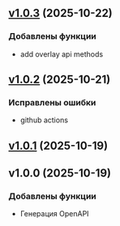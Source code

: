 
<a name="v1.0.3"></a>
## [v1.0.3](y/compare/v1.0.2...v1.0.3) (2025-10-22)

### Добавлены функции

* add overlay api methods


<a name="v1.0.2"></a>
## [v1.0.2](y/compare/v1.0.1...v1.0.2) (2025-10-21)

### Исправлены ошибки

* github actions


<a name="v1.0.1"></a>
## [v1.0.1](y/compare/v1.0.0...v1.0.1) (2025-10-19)


<a name="v1.0.0"></a>
## v1.0.0 (2025-10-19)

### Добавлены функции

* Генерация OpenAPI

